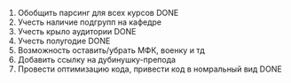 1. Обобщить парсинг для всех курсов DONE
2. Учесть наличие подгрупп на кафедре
3. Учесть крыло аудитории DONE
4. Учесть полугодие DONE
5. Возможность оставить/убрать МФК, военку и тд
6. Добавить ссылку на дубинушку-препода
7. Провести оптимизацию кода, привести код в номральный вид DONE
